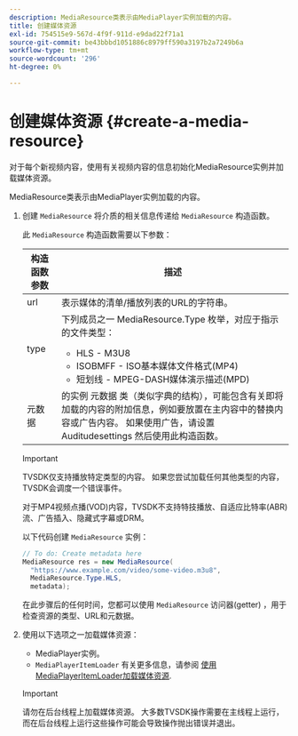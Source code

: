 ```yaml
---
description: MediaResource类表示由MediaPlayer实例加载的内容。
title: 创建媒体资源
exl-id: 754515e9-567d-4f9f-911d-e9dad22f71a1
source-git-commit: be43bbbd1051886c8979ff590a3197b2a7249b6a
workflow-type: tm+mt
source-wordcount: '296'
ht-degree: 0%

---
```


# 创建媒体资源 {#create-a-media-resource}

对于每个新视频内容，使用有关视频内容的信息初始化MediaResource实例并加载媒体资源。

MediaResource类表示由MediaPlayer实例加载的内容。

1. 创建 `MediaResource` 将介质的相关信息传递给 `MediaResource` 构造函数。

   此 `MediaResource` 构造函数需要以下参数：

   <table id="table_22886D6770FB45E99D35D0B90E6CC302">
      <thead>
      <tr>
      <th colname="col1" class="entry"> 构造函数参数 </th>
      <th colname="col2" class="entry"> 描述 </th>
      </tr>
      </thead>
      <tbody>
      <tr>
      <td colname="col1"> <span class="codeph"> url </span> </td>
      <td colname="col2"> 表示媒体的清单/播放列表的URL的字符串。 </td>
      </tr>
      <tr>
      <td colname="col1"> <span class="codeph"> type </span> </td>
      <td colname="col2"> 下列成员之一 <span class="codeph"> MediaResource.Type </span> 枚举，对应于指示的文件类型：
      <ul id="ul_C286ED3C31364B858A1C9AF3356E9282">
      <li id="li_25B24EF76D8849DE8764539F25E435FA"> <span class="codeph"> HLS </span> - M3U8 </li>
      <li id="li_1344A41B434D49229E392F1AAF9ECA81"> <span class="codeph"> ISOBMFF </span> - ISO基本媒体文件格式(MP4) </li>
      <li id="li_92392073B7334916B06B16570C51AC91"> <span class="codeph"> 短划线 </span> - MPEG-DASH媒体演示描述(MPD) </li>
      </ul> </td>
      </tr>
      <tr>
      <td colname="col1"> <span class="codeph"> 元数据 </span> </td>
      <td colname="col2"> 的实例 <span class="codeph"> 元数据 </span> 类（类似字典的结构），可能包含有关即将加载的内容的附加信息，例如要放置在主内容中的替换内容或广告内容。 如果使用广告，请设置 <span class="codeph"> Auditudesettings </span> 然后使用此构造函数。 </td>
      </tr>
      </tbody>
   </table>

   >[!IMPORTANT]
   >
   >TVSDK仅支持播放特定类型的内容。 如果您尝试加载任何其他类型的内容，TVSDK会调度一个错误事件。
   >
   >对于MP4视频点播(VOD)内容，TVSDK不支持特技播放、自适应比特率(ABR)流、广告插入、隐藏式字幕或DRM。

   以下代码创建 `MediaResource` 实例：

   ```java
   // To do: Create metadata here
   MediaResource res = new MediaResource(
     "https://www.example.com/video/some-video.m3u8",
     MediaResource.Type.HLS,
     metadata);
   ```

   在此步骤后的任何时间，您都可以使用 `MediaResource` 访问器(getter) ，用于检查资源的类型、URL和元数据。

1. 使用以下选项之一加载媒体资源：

   * MediaPlayer实例。
   * `MediaPlayerItemLoader` 有关更多信息，请参阅 [使用MediaPlayerItemLoader加载媒体资源](../../../tvsdk-2.7-for-android/content-playback-options/mediaplayer-initialize-for-video/t-psdk-android-2.7-media-resource-load-using-mediaplayeritemloader.md).

   >[!IMPORTANT]
   >
   >请勿在后台线程上加载媒体资源。 大多数TVSDK操作需要在主线程上运行，而在后台线程上运行这些操作可能会导致操作抛出错误并退出。
